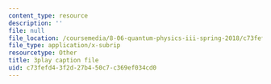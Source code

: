 ```yaml
---
content_type: resource
description: ''
file: null
file_location: /coursemedia/8-06-quantum-physics-iii-spring-2018/c73fefd43f2d27b450c7c369ef034cd0_bTZbn7M2Hc.srt
file_type: application/x-subrip
resourcetype: Other
title: 3play caption file
uid: c73fefd4-3f2d-27b4-50c7-c369ef034cd0
---
```

